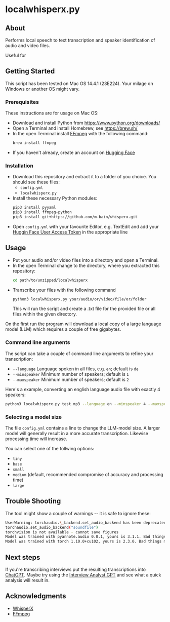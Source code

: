 # localwhisperx.py

## About

Performs local speech to text transcription and speaker identification of audio and video files.

Useful for

## Getting Started

This script has been tested on Mac OS 14.4.1 (23E224). Your milage on Windows or another OS might vary.

### Prerequisites

These instructions are for usage on Mac OS:

- Download and install Python from https://www.python.org/downloads/
- Open a Terminal and install Homebrew, see https://brew.sh/
- In the open Terminal install [FFmpeg](https://ffmpeg.org/) with the following command:
  ```sh
  brew install ffmpeg
  ```
- If you haven't already, create an account on [Hugging Face](https://huggingface.co/join)

### Installation

- Download this repository and extract it to a folder of you choice. You should see these files:
  - `config.yml`
  - `localwhisperx.py`
- Install these necessary Python modules:
  ```sh
  pip3 install pyyaml
  pip3 install ffmpeg-python
  pip3 install git+https://github.com/m-bain/whisperx.git
  ```
- Open `config.yml` with your favourite Editor, e.g. TextEdit and add your [Huggin Face User Access Token](https://huggingface.co/settings/tokens) in the appropriate line

## Usage

- Put your audio and/or video files into a directory and open a Terminal.
- In the open Terminal change to the directory, where you extracted this repository:
  ```sh
  cd path/to/unzipped/localwhisperx
  ```
- Transcribe your files with the following command
  ```sh
  python3 localwhisperx.py your/audio/or/video/file/or/folder
  ```
  This will run the script and create a .txt file for the provided file or all files within the given directory.

On the first run the program will download a local copy of a large language model (LLM) which requires a couple of free gigabytes.

### Command line arguments

The script can take a couple of command line arguments to refine your transcription:

- `--language` Language spoken in all files, e.g. `en`; default is `de`
- `--minspeaker` Minimum number of speakers; default is `1`
- `--maxspeaker` Minimum number of speakers; default is `2`

Here's a example, converting an english language audio file with exactly 4 speakers:

```sh
python3 localwhisperx.py test.mp3 --language en --minspeaker 4 --maxspeaker 4
```

### Selecting a model size

The file `config.yml` contains a line to change the LLM-model size. A larger model will generally result in a more accurate transcription. Likewise processing time will increase.

You can select one of the follwing options:

- `tiny`
- `base`
- `small`
- `medium` (default, recommended compromise of accuracy and processing time)
- `large`

## Trouble Shooting

The tool might show a couple of warnings -- it is safe to ignore these:

```sh
UserWarning: torchaudio.\_backend.set_audio_backend has been deprecated. With dispatcher enabled, this function is no-op. You can remove the function call.
torchaudio.set_audio_backend("soundfile")
torchvision is not available - cannot save figures
Model was trained with pyannote.audio 0.0.1, yours is 3.1.1. Bad things might happen unless you revert pyannote.audio to 0.x.
Model was trained with torch 1.10.0+cu102, yours is 2.3.0. Bad things might happen unless you revert torch to 1.x.
```

## Next steps

If you're transcribing interviews put the resulting transcriptions into [ChatGPT](https://chatgpt.com/auth/login). Maybe try using the [Interview Analyst GPT](https://chatgpt.com/g/g-bTO2IaM1V-interview-analyst) and see what a quick analysis will result in.

## Acknowledgments

- [WhisperX](https://github.com/m-bain/whisperX)
- [FFmpeg](https://ffmpeg.org/)
